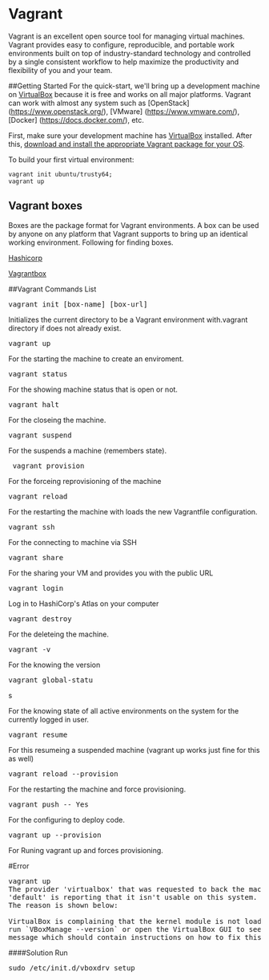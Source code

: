 # Vagrant
Vagrant is an excellent open  source tool for managing virtual machines. Vagrant provides easy to configure, reproducible, and portable work environments built on top of industry-standard technology and controlled by a single consistent workflow to help maximize the productivity and flexibility of you and your team.

##Getting Started
For the quick-start, we'll bring up a development machine on
[VirtualBox](https://www.virtualbox.org/) because it is free and works
on all major platforms. Vagrant can work with almost any
system such as [OpenStack] (https://www.openstack.org/), [VMware] (https://www.vmware.com/), [Docker] (https://docs.docker.com/), etc.

First, make sure your development machine has
[VirtualBox](https://www.virtualbox.org/)
installed. After this,
[download and install the appropriate Vagrant package for your OS](https://www.vagrantup.com/downloads.html).

To build your first virtual environment:

    vagrant init ubuntu/trusty64;
    vagrant up

## Vagrant boxes

Boxes are the package format for Vagrant environments. A box can be used by anyone on any platform that Vagrant supports to bring up an identical working environment. Following for finding boxes. 

[Hashicorp](https://atlas.hashicorp.com/boxes/search)

[Vagrantbox](http://www.vagrantbox.es/) 


##Vagrant Commands List

<pre>vagrant init [box-name] [box-url]</pre>
Initializes the current directory to be a Vagrant environment with.vagrant directory if does not already exist. 

<pre>vagrant up </pre> 
For the starting the  machine to create an enviroment.  

<pre>vagrant status</pre>	 
For the showing machine status that is open or not. 

<pre>vagrant halt </pre>
For the closeing the machine.

<pre>vagrant suspend </pre>
For the suspends a  machine (remembers state).

<pre> vagrant provision</pre>	
For the forceing reprovisioning of the machine

<pre>vagrant reload </pre>
For the restarting the machine with loads the new Vagrantfile configuration.

<pre>vagrant ssh </pre>	
For the connecting to machine via SSH

<pre>vagrant share </pre>
For the sharing your VM and provides you with the public URL

<pre>vagrant login </pre>	
Log in to HashiCorp's Atlas on your computer

<pre>vagrant destroy </pre>	
For the deleteing the machine. 

<pre>vagrant -v </pre>	
For the knowing  the version

<pre>vagrant global-statu </pre>s	
For the knowing state of all active environments on the system for the currently logged in user.

<pre>vagrant resume </pre>	
For this resumeing a suspended machine (vagrant up works just fine for this as well)

<pre>vagrant reload --provision </pre>	
For the restarting the machine and force provisioning.

<pre>vagrant push -- Yes </pre>	
For the configuring to deploy code. 

<pre>vagrant up --provision</pre>	
For Runing vagrant up and forces provisioning. 

#Error 
<pre>
vagrant up
The provider 'virtualbox' that was requested to back the machine
'default' is reporting that it isn't usable on this system. 
The reason is shown below:

VirtualBox is complaining that the kernel module is not loaded. Please
run `VBoxManage --version` or open the VirtualBox GUI to see the error
message which should contain instructions on how to fix this error.
</pre>

####Solution
Run 
<pre>
sudo /etc/init.d/vboxdrv setup
</pre>


